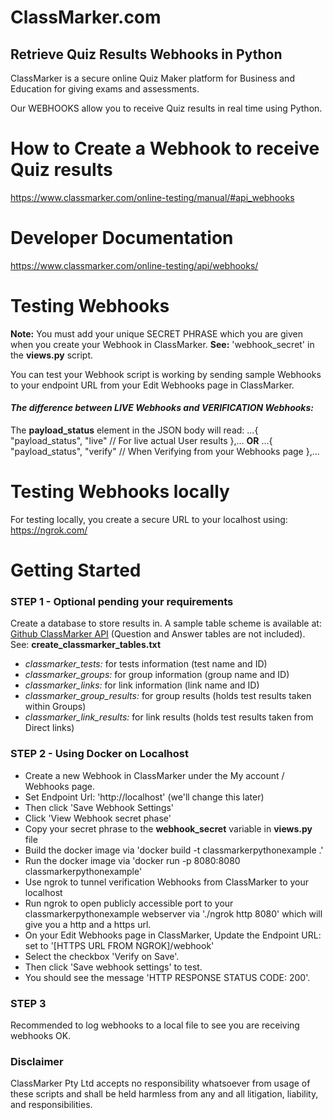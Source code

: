 
# ClassMarker.com
## Retrieve Quiz Results Webhooks in Python

ClassMarker is a secure online Quiz Maker platform for Business and Education for giving exams and assessments.

Our WEBHOOKS allow you to receive Quiz results in real time using Python.

# How to Create a Webhook to receive Quiz results
https://www.classmarker.com/online-testing/manual/#api_webhooks

# Developer Documentation
https://www.classmarker.com/online-testing/api/webhooks/




# Testing Webhooks  

**Note:** You must add your unique SECRET PHRASE which you are given when you create your Webhook in ClassMarker.
**See:** 'webhook_secret' in the **views.py** script.

You can test your Webhook script is working by sending sample Webhooks to your endpoint URL from your Edit Webhooks page in ClassMarker.

 #### *The difference between LIVE Webhooks and VERIFICATION Webhooks:*
The **payload_status** element in the JSON body will read:
...{
"payload_status", "live"  // For live actual User results
},...
**OR**
...{
"payload_status", "verify"  // When Verifying from your Webhooks page
},...

 # Testing Webhooks locally
For testing locally, you create a secure URL to your localhost using: https://ngrok.com/


# Getting Started

### STEP 1 - Optional pending your requirements

 Create a database to store results in.
 A sample table scheme is available at: [Github ClassMarker API](https://github.com/classmarker/API-PHP-MYSQL-SAMPLE-CODE) (Question and Answer tables are not included).
 See: **create_classmarker_tables.txt**
 * *classmarker_tests:*  			for tests information (test name and ID)
 * *classmarker_groups:* 	 	for group information (group name and ID)
 * *classmarker_links:*  			for link information (link name and ID)
 * *classmarker_group_results:* 	for group results (holds test results taken within Groups)
 * *classmarker_link_results:*  	for link results (holds test results taken from Direct links)


### STEP 2 - Using Docker on Localhost

- Create a new Webhook in ClassMarker under the My account / Webhooks page.
- Set Endpoint Url: 'http://localhost' (we'll change this later)
- Then click 'Save Webhook Settings'
- Click 'View Webhook secret phase'
- Copy your secret phrase to the **webhook_secret** variable in **views.py** file
- Build the docker image via 'docker build -t classmarkerpythonexample .'
- Run the docker image via 'docker run -p 8080:8080 classmarkerpythonexample'
- Use ngrok to tunnel verification Webhooks from ClassMarker to your localhost
- Run ngrok to open publicly accessible port to your classmarkerpythonexample webserver via './ngrok http 8080' which will give you a http and a https url.
- On your Edit Webhooks page in ClassMarker, Update the Endpoint URL: set to '[HTTPS URL FROM NGROK]/webhook'
- Select the checkbox 'Verify on Save'.
- Then click 'Save webhook settings' to test.
- You should see the message 'HTTP RESPONSE STATUS CODE: 200'.


### STEP 3
Recommended to log webhooks to a local file to see you are receiving webhooks OK.


### Disclaimer  

ClassMarker Pty Ltd accepts no responsibility whatsoever from usage of these scripts and shall be held harmless from any and all litigation, liability, and responsibilities.
